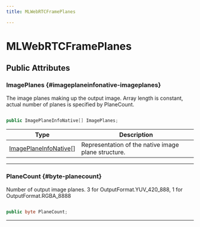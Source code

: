 ```yaml
---
title: MLWebRTCFramePlanes

---
```


# MLWebRTCFramePlanes










## Public Attributes

### ImagePlanes {#imageplaneinfonative-imageplanes}

The image planes making up the output image. Array length is constant, actual number of planes is specified by PlaneCount. 

```csharp

public ImagePlaneInfoNative[] ImagePlanes;

```

| Type | Description  | 
|--|--|
| [ImagePlaneInfoNative](/unity-api/api/UnityEngine.XR.MagicLeap/MLWebRTC/VideoSink/Frame/NativeBindings/UnityEngine.XR.MagicLeap.MLWebRTC.VideoSink.Frame.NativeBindings.ImagePlaneInfoNative.md)[] | Representation of the native image plane structure.  |





-----------

### PlaneCount {#byte-planecount}

Number of output image planes. 3 for OutputFormat.YUV&#95;420&#95;888, 1 for OutputFormat.RGBA&#95;8888 

```csharp

public byte PlaneCount;

```






-----------

